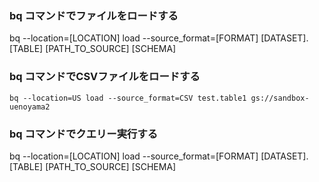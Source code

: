 


### bq コマンドでファイルをロードする
bq --location=[LOCATION] load --source_format=[FORMAT] [DATASET].[TABLE] [PATH_TO_SOURCE] [SCHEMA]

### bq コマンドでCSVファイルをロードする

```
bq --location=US load --source_format=CSV test.table1 gs://sandbox-uenoyama2

```

### bq コマンドでクエリー実行する
bq --location=[LOCATION] load --source_format=[FORMAT] [DATASET].[TABLE] [PATH_TO_SOURCE] [SCHEMA]

